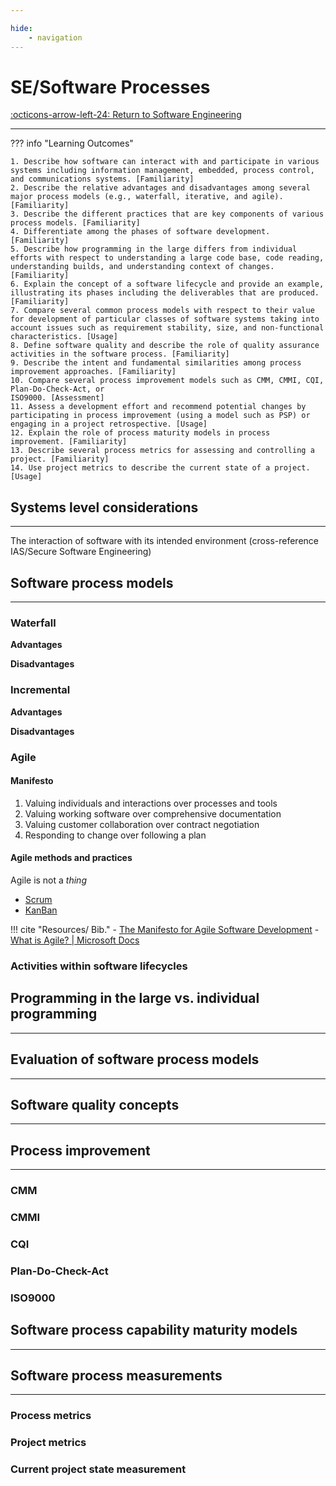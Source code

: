 ```yaml
---

hide:
    - navigation 
---
```

# SE/Software Processes

[:octicons-arrow-left-24: Return to Software Engineering](/Bodies-of-Knowledge/Software-Engineering/)

---

??? info "Learning Outcomes"

    1. Describe how software can interact with and participate in various systems including information management, embedded, process control, and communications systems. [Familiarity]
    2. Describe the relative advantages and disadvantages among several major process models (e.g., waterfall, iterative, and agile). [Familiarity]
    3. Describe the different practices that are key components of various process models. [Familiarity]
    4. Differentiate among the phases of software development. [Familiarity]
    5. Describe how programming in the large differs from individual efforts with respect to understanding a large code base, code reading, understanding builds, and understanding context of changes. [Familiarity]
    6. Explain the concept of a software lifecycle and provide an example, illustrating its phases including the deliverables that are produced. [Familiarity]
    7. Compare several common process models with respect to their value for development of particular classes of software systems taking into account issues such as requirement stability, size, and non-functional characteristics. [Usage]
    8. Define software quality and describe the role of quality assurance activities in the software process. [Familiarity]
    9. Describe the intent and fundamental similarities among process improvement approaches. [Familiarity]
    10. Compare several process improvement models such as CMM, CMMI, CQI, Plan-Do-Check-Act, or
    ISO9000. [Assessment]
    11. Assess a development effort and recommend potential changes by participating in process improvement (using a model such as PSP) or engaging in a project retrospective. [Usage]
    12. Explain the role of process maturity models in process improvement. [Familiarity]
    13. Describe several process metrics for assessing and controlling a project. [Familiarity]
    14. Use project metrics to describe the current state of a project. [Usage]

## Systems level considerations

---

The interaction of software with its intended environment (cross-reference IAS/Secure Software Engineering)

## Software process models

---

### Waterfall

**Advantages** 

**Disadvantages**

### Incremental

**Advantages** 

**Disadvantages**

### Agile

#### Manifesto

1. Valuing individuals and interactions over processes and tools
2. Valuing working software over comprehensive documentation
3. Valuing customer collaboration over contract negotiation
4. Responding to change over following a plan

#### Agile methods and practices

Agile is not a *thing*

- [Scrum](More-In-Depth/Scrum.md)
- [KanBan](More-In-Depth/Kanban.md)

!!! cite "Resources/ Bib."
    - [The Manifesto for Agile Software Development](http://www.agilemanifesto.org/)
    - [What is Agile? | Microsoft Docs](https://docs.microsoft.com/en-us/devops/plan/what-is-agile)

### Activities within software lifecycles

## Programming in the large vs. individual programming

---

## Evaluation of software process models

---

## Software quality concepts

---

## Process improvement

---

### CMM

### CMMI

### CQI

### Plan-Do-Check-Act

### ISO9000

## Software process capability maturity models

---

## Software process measurements

---

### Process metrics

### Project metrics

### Current project state measurement
